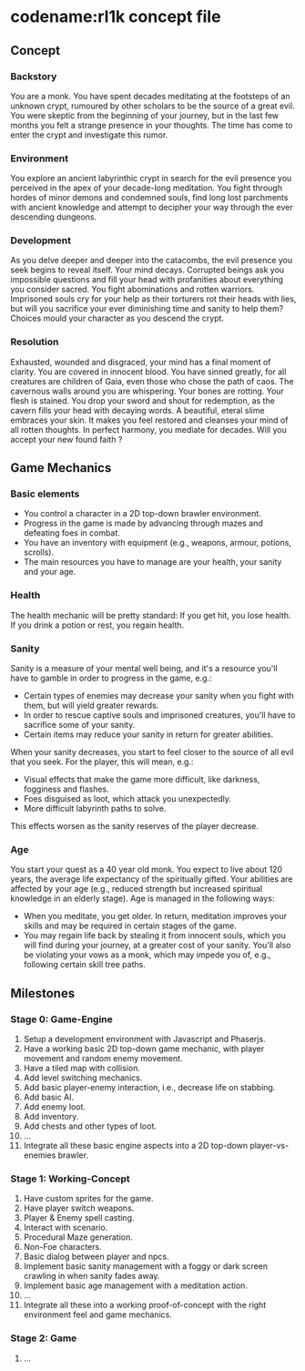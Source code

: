 # codename:rl1k concept file

## Concept
### Backstory
You are a monk. You have spent decades meditating at the footsteps of an unknown crypt, rumoured by other scholars to be the source of a great evil. You were skeptic from the beginning of your journey, but in the last few months you felt a strange presence in your thoughts. The time has come to enter the crypt and investigate this rumor.

### Environment
You explore an ancient labyrinthic crypt in search for the evil presence you perceived in the apex of your decade-long meditation. You fight through hordes of minor demons and condemned souls, find long lost parchments with ancient knowledge and attempt to decipher your way through the ever descending dungeons.

### Development
As you delve deeper and deeper into the catacombs, the evil presence you seek begins to reveal itself. Your mind decays. Corrupted beings ask you impossible questions and fill your head with profanities about everything you consider sacred. You fight abominations and rotten warriors. Imprisoned souls cry for your help as their torturers rot their heads with lies, but will you sacrifice your ever diminishing time and sanity to help them? Choices mould your character as you descend the crypt.

### Resolution
Exhausted, wounded and disgraced, your mind has a final moment of clarity. You are covered in innocent blood. You have sinned greatly, for all creatures are children of Gaia, even those who chose the path of caos. The cavernous walls around you are whispering. Your bones are rotting. Your flesh is stained. You drop your sword and shout for redemption, as the cavern fills your head with decaying words. A beautiful, eteral slime embraces your skin. It makes you feel restored and cleanses your mind of all rotten thoughts. In perfect harmony, you mediate for decades. Will you accept your new found faith ?

## Game Mechanics

### Basic elements
 
 * You control a character in a 2D top-down brawler environment.
 * Progress in the game is made by advancing through mazes and defeating foes in combat.
 * You have an inventory with equipment (e.g., weapons, armour, potions, scrolls).
 * The main resources you have to manage are your health, your sanity and your age.

### Health
The health mechanic will be pretty standard: If you get hit, you lose health. If you drink a potion or rest, you regain health.

### Sanity
Sanity is a measure of your mental well being, and it's a resource you'll have to gamble in order to progress in the game, e.g.:

 * Certain types of enemies may decrease your sanity when you fight with them, but will yield greater rewards.
 * In order to rescue captive souls and imprisoned creatures, you'll have to sacrifice some of your sanity.
 * Certain items may reduce your sanity in return for greater abilities.

When your sanity decreases, you start to feel closer to the source of all evil that you seek. For the player, this will mean, e.g.:

 * Visual effects that make the game more difficult, like darkness, fogginess and flashes.
 * Foes disguised as loot, which attack you unexpectedly.
 * More difficult labyrinth paths to solve.

This effects worsen as the sanity reserves of the player decrease.

### Age
You start your quest as a 40 year old monk. You expect to live about 120 years, the average life expectancy of the spiritually gifted. Your abilities are affected by your age (e.g., reduced strength but increased spiritual knowledge in an elderly stage). Age is managed in the following ways:

 * When you meditate, you get older. In return, meditation improves your skills and may be required in certain stages of the game.
 * You may regain life back by stealing it from innocent souls, which you will find during your journey, at a greater cost of your sanity. You'll also be violating your vows as a monk, which may impede you of, e.g., following certain skill tree paths.

## Milestones
### Stage 0: Game-Engine
 1. Setup a development environment with Javascript and Phaserjs.
 2. Have a working basic 2D top-down game mechanic, with player movement and random enemy movement.
 3. Have a tiled map with collision.  
 4. Add level switching mechanics.
 5. Add basic player-enemy interaction, i.e., decrease life on stabbing. 
 6. Add basic AI.
 7. Add enemy loot.
 8. Add inventory.
 9. Add chests and other types of loot. 
 10. ...
 11. Integrate all these basic engine aspects into a 2D top-down player-vs-enemies brawler.
 
### Stage 1: Working-Concept

 1. Have custom sprites for the game.
 2. Have player switch weapons.
 3. Player & Enemy spell casting.
 4. Interact with scenario.
 5. Procedural Maze generation.
 6. Non-Foe characters.
 7. Basic dialog between player and npcs.
 8. Implement basic sanity management with a foggy or dark screen crawling in when sanity fades away.
 9. Implement basic age management with a meditation action.
 10. ...
 11. Integrate all these into a working proof-of-concept with the right environment feel and game mechanics.
 
### Stage 2: Game

1. ...
